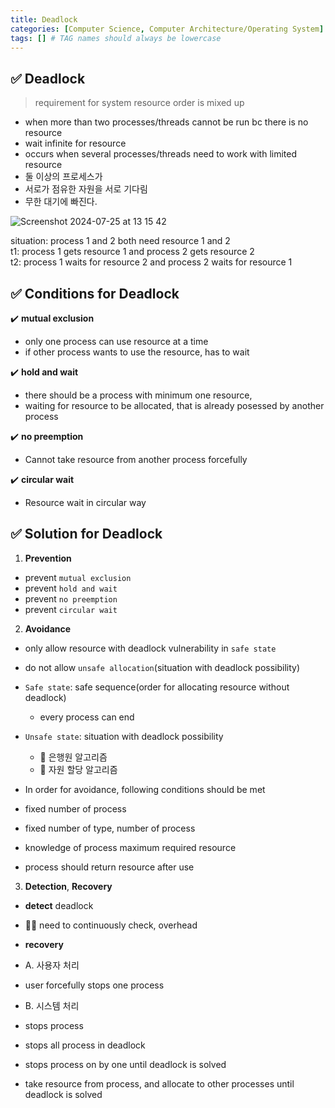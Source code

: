 ```yaml
---
title: Deadlock
categories: [Computer Science, Computer Architecture/Operating System]
tags: [] # TAG names should always be lowercase
---
```


## ✅ Deadlock

> requirement for system resource order is mixed up <br>

- when more than two processes/threads cannot be run bc there is no resource <br>
- wait infinite for resource <br>
- occurs when several processes/threads need to work with limited resource <br>
- 둘 이상의 프로세스가
- 서로가 점유한 자원을 서로 기다림
- 무한 대기에 빠진다.

![Screenshot 2024-07-25 at 13 15 42](https://github.com/user-attachments/assets/94f5d409-9415-4636-9f87-6853792aab4a)

situation: process 1 and 2 both need resource 1 and 2 <br>
t1: process 1 gets resource 1 and process 2 gets resource 2 <br>
t2: process 1 waits for resource 2 and process 2 waits for resource 1 <br>

## ✅ Conditions for Deadlock

✔️ **mutual exclusion**

- only one process can use resource at a time
- if other process wants to use the resource, has to wait

✔️ **hold and wait**

- there should be a process with minimum one resource,
- waiting for resource to be allocated, that is already posessed by another process

✔️ **no preemption**

- Cannot take resource from another process forcefully

✔️ **circular wait**

- Resource wait in circular way

## ✅ Solution for Deadlock

1. **Prevention** <br>

- prevent `mutual exclusion`
- prevent `hold and wait`
- prevent `no preemption`
- prevent `circular wait`

2. **Avoidance** <br>

- only allow resource with deadlock vulnerability in `safe state`
- do not allow `unsafe allocation`(situation with deadlock possibility)

- `Safe state`: safe sequence(order for allocating resource without deadlock)

  - every process can end

- `Unsafe state`: situation with deadlock possibility

  - 💊 은행원 알고리즘
  - 💊 자원 할당 알고리즘

- In order for avoidance, following conditions should be met
- fixed number of process
- fixed number of type, number of process
- knowledge of process maximum required resource
- process should return resource after use

3. **Detection**, **Recovery** <br>

- **detect** deadlock
- 👎🏻 need to continuously check, overhead
  <br>

- **recovery**
- A. 사용자 처리
- user forcefully stops one process
- B. 시스템 처리
- stops process
- stops all process in deadlock
- stops process on by one until deadlock is solved
- take resource from process, and allocate to other processes until deadlock is solved
